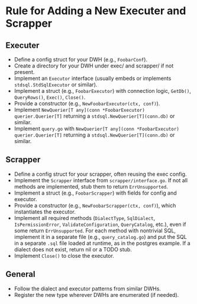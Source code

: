 # Rule for Adding a New Executer and Scrapper

## Executer

- Define a config struct for your DWH (e.g., `FoobarConf`).
- Create a directory for your DWH under exec/ and scrapper/ if not present.
- Implement an `Executor` interface (usually embeds or implements `stdsql.StdSqlExecutor` or similar).
- Implement a struct (e.g., `FoobarExecutor`) with connection logic, `GetDb()`, `QueryRows()`, `Exec()`, `Close()`.
- Provide a constructor (e.g., `NewFoobarExecutor(ctx, conf)`).
- Implement `NewQuerier[T any](conn *FoobarExecutor) querier.Querier[T]` returning a `stdsql.NewQuerier[T](conn.db)` or similar.
- Implement `query.go` with `NewQuerier[T any](conn *FoobarExecutor) querier.Querier[T]` returning a `stdsql.NewQuerier[T](conn.db)` or similar.

## Scrapper

- Define a config struct for your scrapper, often reusing the exec config.
- Implement the `Scrapper` interface from `scrapper/interface.go`. If not all methods are implemented, stub them to return `ErrUnsupported`.
- Implement a struct (e.g., `FoobarScrapper`) with fields for config and executor.
- Provide a constructor (e.g., `NewFoobarScrapper(ctx, conf)`), which instantiates the executor.
- Implement all required methods (`DialectType`, `SqlDialect`, `IsPermissionError`, `ValidateConfiguration`, `QueryCatalog`, etc.), even if some return `ErrUnsupported`. For each method with nontrivial SQL, implement it in a separate file (e.g., `query_catalog.go`) and put the SQL in a separate `.sql` file loaded at runtime, as in the postgres example. If a dialect does not exist, return nil or a TODO stub.
- Implement `Close()` to close the executor.

## General

- Follow the dialect and executor patterns from similar DWHs.
- Register the new type wherever DWHs are enumerated (if needed).
